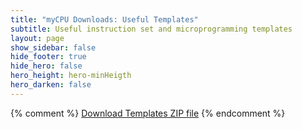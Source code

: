 ```yaml
---
title: "myCPU Downloads: Useful Templates"
subtitle: Useful instruction set and microprogramming templates
layout: page
show_sidebar: false
hide_footer: true
hide_hero: false
hero_height: hero-minHeigth
hero_darken: false
---
```


{% comment %}
<a class="button is-primary is-light" href="{{ site.baseurl }}/downloads/templates/mycpu_templates.zip">Download Templates ZIP file</a>
{% endcomment %}